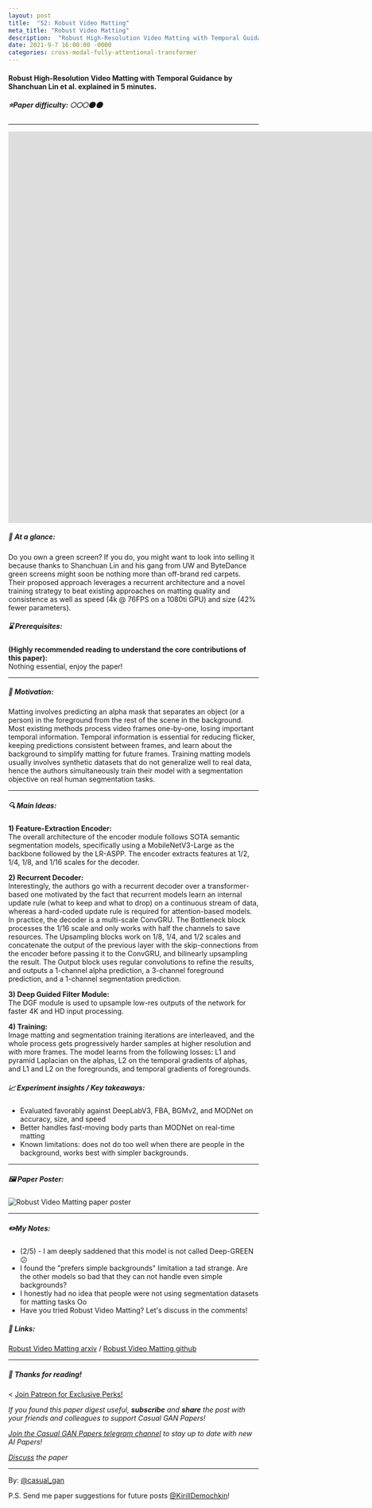 ```yaml
---
layout: post
title:  "52: Robust Video Matting"
meta_title: "Robust Video Matting"
description:  "Robust High-Resolution Video Matting with Temporal Guidance by Shanchuan Lin et al. explained in 5 minutes. explained in 5 minutes."
date: 2021-9-7 16:00:00 -0000
categories: cross-modal-fully-attentional-transformer
---
```


#### Robust High-Resolution Video Matting with Temporal Guidance by Shanchuan Lin et al. explained in 5 minutes.

##### ⭐️Paper difficulty: 🌕🌕🌕🌑🌑

***

<iframe width="1813" height="788" src="https://www.youtube.com/embed/Jvzltozpbpk" title="YouTube video player" frameborder="0" allow="accelerometer; autoplay; clipboard-write; encrypted-media; gyroscope; picture-in-picture" allowfullscreen></iframe>

##### 🎯 At a glance:

Do you own a green screen? If you do, you might want to look into selling it because thanks to Shanchuan Lin and his gang from UW and ByteDance green screens might soon be nothing more than off-brand red carpets. Their proposed approach leverages a recurrent architecture and a novel training strategy tо beat existing approaches on matting quality and consistence as well as speed (4k @ 76FPS on a 1080ti GPU) and size (42% fewer parameters).

##### ⌛️ Prerequisites:

**(Highly recommended reading to understand the core contributions of this paper):**  
Nothing essential, enjoy the paper!

***

##### 🚀 Motivation:

Matting involves predicting an alpha mask that separates an object (or a person) in the foreground from the rest of the scene in the background. Most existing methods process video frames one-by-one, losing important temporal information. Temporal information is essential for reducing flicker, keeping predictions consistent between frames, and learn about the background to simplify matting for future frames. Training matting models usually involves synthetic datasets that do not generalize well to real data, hence the authors simultaneously train their model with a segmentation objective on real human segmentation tasks.

***

##### 🔍 Main Ideas:

**1)  Feature-Extraction Encoder:**  
The overall architecture of the encoder module follows SOTA semantic segmentation models, specifically using a MobileNetV3-Large as the backbone followed by the LR-ASPP. The encoder extracts features at 1/2, 1/4, 1/8, and 1/16 scales for the decoder.

**2)  Recurrent Decoder:**  
Interestingly, the authors go with a recurrent decoder over a transformer-based one motivated by the fact that recurrent models learn an internal update rule (what to keep and what to drop) on a continuous stream of data, whereas a hard-coded update rule is required for attention-based models. In practice, the decoder is a multi-scale ConvGRU. The Bottleneck block processes the 1/16 scale and only works with half the channels to save resources. The Upsampling blocks work on 1/8, 1/4, and 1/2 scales and concatenate the output of the previous layer with the skip-connections from the encoder before passing it to the ConvGRU, and bilinearly upsampling the result. The Output block uses regular convolutions to refine the results, and outputs a 1-channel alpha prediction, a 3-channel foreground prediction, and a 1-channel segmentation prediction.

**3) Deep Guided Filter Module:**  
The DGF module is used to upsample low-res outputs of the network for faster 4K and HD input processing.

**4) Training:**  
Image matting and segmentation training iterations are interleaved, and the whole process gets progressively harder samples at higher resolution and with more frames. The model learns from the following losses: L1 and pyramid Laplacian on the alphas, L2 on the temporal gradients of alphas, and L1 and L2 on the foregrounds, and temporal gradients of foregrounds.
   
##### 📈 Experiment insights / Key takeaways:

- Evaluated favorably against DeepLabV3, FBA, BGMv2, and MODNet on accuracy, size, and speed
- Better handles fast-moving body parts than MODNet on real-time matting
- Known limitations: does not do too well when there are people in the background, works best with simpler backgrounds.

***

##### 🖼️ Paper Poster:

![Robust Video Matting paper poster](/assets/images/deepgreen.png "Robust Video Matting Paper Poster")

***

##### ✏️My Notes:

- (2/5) - I am deeply saddened that this model is not called Deep-GREEN 😕
- I found the "prefers simple backgrounds" limitation a tad strange. Are the other models so bad that they can not handle even simple backgrounds?
- I honestly had no idea that people were not using segmentation datasets for matting tasks Oo
- Have you tried Robust Video Matting? Let's discuss in the comments!

##### 🔗 Links:
[Robust Video Matting arxiv](https://arxiv.org/abs/2108.11515) / [Robust Video Matting github](https://github.com/PeterL1n/RobustVideoMatting)

***

##### 👋 Thanks for reading!
<
<a href="https://www.patreon.com/bePatron?u=53448948" data-patreon-widget-type="become-patron-button">Join Patreon for Exclusive Perks!</a><script async src="https://c6.patreon.com/becomePatronButton.bundle.js"></script>

*If you found this paper digest useful, **subscribe** and **share** the post with your friends and colleagues to support Casual GAN Papers!*

*[Join the Casual GAN Papers telegram channel](https://t.me/joinchat/KeutnzlvetRkZGZi) to stay up to date with new AI Papers!*

*[Discuss](https://t.me/casual_gans_chat) the paper*

***

By: [@casual_gan](https://t.me/joinchat/KeutnzlvetRkZGZi)

P.S. Send me paper suggestions for future posts
[@KirillDemochkin](mailto:kdemochkin@gmail.com)!
